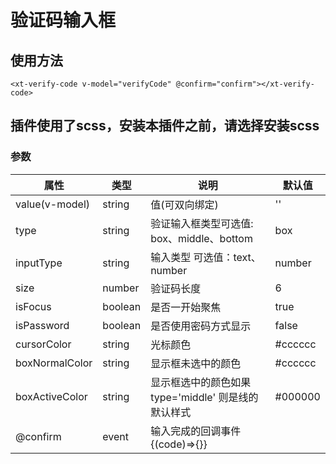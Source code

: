 # 验证码输入框
## 使用方法
```vue
<xt-verify-code v-model="verifyCode" @confirm="confirm"></xt-verify-code>
```
## 插件使用了scss，安装本插件之前，请选择安装scss

### 参数
|属性						|类型		|说明																								|默认值	|
|--							|--			|--																									|--			|
|value(v-model)	|string	|值(可双向绑定)																			|''			|
|type						|string	|验证输入框类型可选值: box、middle、bottom					|box		|
|inputType			|string	|输入类型 可选值：text、number											|number	|
|size						|number	|验证码长度																					|6			|
|isFocus				|boolean|是否一开始聚焦																			|true		|
|isPassword			|boolean|是否使用密码方式显示																|false	|
|cursorColor		|string	|光标颜色																						|#cccccc|
|boxNormalColor	|string	|显示框未选中的颜色																	|#cccccc|
|boxActiveColor	|string	|显示框选中的颜色如果type='middle' 则是线的默认样式	|#000000|
|@confirm				|event	|输入完成的回调事件  {(code)=>{}}										|				|